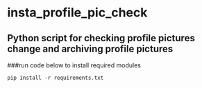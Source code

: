 # insta_profile_pic_check
Python script for checking profile pictures change and archiving profile pictures
---
###run code below to install required modules

`pip install -r requirements.txt`


